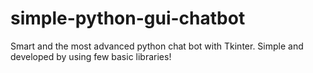 # simple-python-gui-chatbot
Smart and the most advanced python chat bot with Tkinter. Simple and developed by using few basic libraries!
